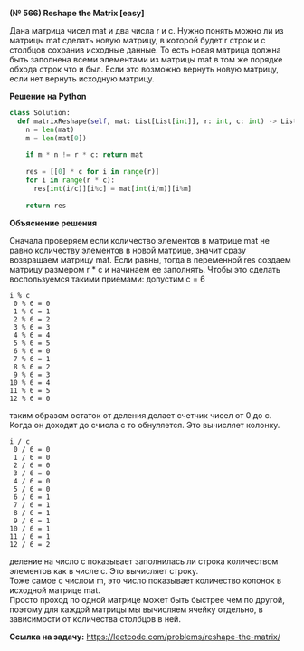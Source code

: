 **(№ 566) Reshape the Matrix [easy]**

Дана матрица чисел mat и два числа r и c. Нужно понять можно ли из матрицы mat сделать новую матрицу, в которой будет r строк и c столбцов сохранив исходные данные. То есть новая матрица должна быть заполнена всеми элементами из матрицы mat в том же порядке обхода строк что и был. Если это возможно вернуть новую матрицу, если нет вернуть исходную матрицу.

**Решение на Python**

```python
class Solution:
  def matrixReshape(self, mat: List[List[int]], r: int, c: int) -> List[List[int]]:
    n = len(mat)
    m = len(mat[0])
    
    if m * n != r * c: return mat
    
    res = [[0] * c for i in range(r)]
    for i in range(r * c):
      res[int(i/c)][i%c] = mat[int(i/m)][i%m]
    
    return res
```

**Объяснение решения**

Сначала проверяем если количество элементов в матрице mat не равно количеству элементов в новой матрице, значит сразу возвращаем матрицу mat. Если равны, тогда в переменной res создаем матрицу размером r * c и начинаем ее заполнять. Чтобы это сделать воспользуемся такими приемами:
допустим c = 6
```
i % c
 0 % 6 = 0
 1 % 6 = 1
 2 % 6 = 2
 3 % 6 = 3
 4 % 6 = 4
 5 % 6 = 5
 6 % 6 = 0
 7 % 6 = 1
 8 % 6 = 2
 9 % 6 = 3
10 % 6 = 4
11 % 6 = 5
12 % 6 = 0
```
таким образом остаток от деления делает счетчик чисел от 0 до c. Когда он доходит до счисла c то обнуляется. Это вычисляет колонку.
```
i / c
 0 / 6 = 0
 1 / 6 = 0
 2 / 6 = 0
 3 / 6 = 0
 4 / 6 = 0
 5 / 6 = 0
 6 / 6 = 1
 7 / 6 = 1
 8 / 6 = 1
 9 / 6 = 1
10 / 6 = 1
11 / 6 = 1
12 / 6 = 2
```
деление на число c показывает заполнилась ли строка количеством элементов как в числе c. Это вычисляет строку.  
Тоже самое с числом m, это число показывает количество колонок в исходной матрице mat.  
Просто проход по одной матрице может быть быстрее чем по другой, поэтому для каждой матрицы мы вычисляем ячейку отдельно, в зависимости от количества столбцов в ней.

**Ссылка на задачу:** https://leetcode.com/problems/reshape-the-matrix/